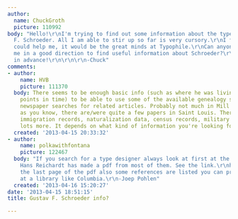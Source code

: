 ```yaml
---
author:
  name: ChuckGroth
  picture: 110992
body: "Hello!\r\nI'm trying to find out some information about the type designer Gustav
  F. Schroeder. All I am able to stir up so far is very cursory.\r\nI figured if anyone
  could help me, it would be the great minds at Typophile.\r\nCan anyone here point
  me in a good direction to find useful information about Schroeder?\r\n\r\nThanks
  in advance!\r\n\r\n\r\n-Chuck"
comments:
- author:
    name: HVB
    picture: 111370
  body: There seems to be enough basic info (such as where he was living at some key
    points in time) to be able to use some of the available genealogy sources, including
    newspaper searches for related articles. Probably not much in Mill Valley, but
    as you know, there are/were quite a few papers in Saint Louis. There are also
    immigration records, naturalization data, census records, military records, and
    lots more. It depends on what kind of information you're looking for.  - Herb
  created: '2013-04-15 20:33:32'
- author:
    name: polkawithfontana
    picture: 122467
  body: "If you search for a type designer always look at first at the Klingspor Museum.
    Hans Reichardt has made a pdf from most of them. See the link.\r\nhttp://www.klingspor-museum.de/KlingsporKuenstler/Schriftdesigner/Schroeder/GustavFSchroeder.pdf\r\n\r\nOn
    the last page of the pdf also some references are listed you can probably find
    at a library like Columbia.\r\n-Joep Pohlen"
  created: '2013-04-16 15:20:27'
date: '2013-04-15 18:51:15'
title: Gustav F. Schroeder info?

---
```

